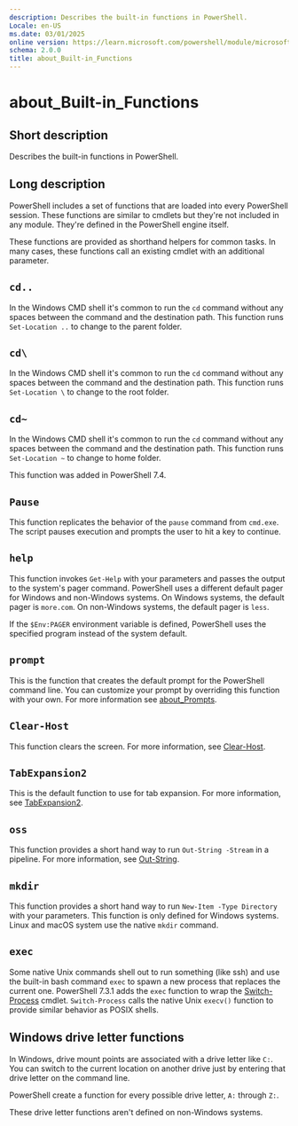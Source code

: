 ```yaml
---
description: Describes the built-in functions in PowerShell.
Locale: en-US
ms.date: 03/01/2025
online version: https://learn.microsoft.com/powershell/module/microsoft.powershell.core/about/about_built-in_functions?view=powershell-7.5&WT.mc_id=ps-gethelp
schema: 2.0.0
title: about_Built-in_Functions
---
```

# about_Built-in_Functions

## Short description

Describes the built-in functions in PowerShell.

## Long description

PowerShell includes a set of functions that are loaded into every PowerShell
session. These functions are similar to cmdlets but they're not included in any
module. They're defined in the PowerShell engine itself.

These functions are provided as shorthand helpers for common tasks. In many
cases, these functions call an existing cmdlet with an additional parameter.

## `cd..`

In the Windows CMD shell it's common to run the `cd` command without any spaces
between the command and the destination path. This function runs
`Set-Location ..` to change to the parent folder.

## `cd\`

In the Windows CMD shell it's common to run the `cd` command without any spaces
between the command and the destination path. This function runs
`Set-Location \` to change to the root folder.

## `cd~`

In the Windows CMD shell it's common to run the `cd` command without any spaces
between the command and the destination path. This function runs
`Set-Location ~` to change to home folder.

This function was added in PowerShell 7.4.

## `Pause`

This function replicates the behavior of the `pause` command from `cmd.exe`.
The script pauses execution and prompts the user to hit a key to continue.

## `help`

This function invokes `Get-Help` with your parameters and passes the output to
the system's pager command. PowerShell uses a different default pager for
Windows and non-Windows systems. On Windows systems, the default pager is
`more.com`. On non-Windows systems, the default pager is `less`.

If the `$Env:PAGER` environment variable is defined, PowerShell uses the
specified program instead of the system default.

## `prompt`

This is the function that creates the default prompt for the PowerShell command
line. You can customize your prompt by overriding this function with your own.
For more information see [about_Prompts](about_Prompts.md).

## `Clear-Host`

This function clears the screen. For more information, see
[Clear-Host](xref:Microsoft.PowerShell.Core.Clear-Host).

## `TabExpansion2`

This is the default function to use for tab expansion. For more information,
see [TabExpansion2](xref:Microsoft.PowerShell.Core.TabExpansion2).

## `oss`

This function provides a short hand way to run `Out-String -Stream` in a
pipeline. For more information, see
[Out-String](xref:Microsoft.PowerShell.Utility.Out-String).

## `mkdir`

This function provides a short hand way to run `New-Item -Type Directory` with
your parameters. This function is only defined for Windows systems. Linux and
macOS system use the native `mkdir` command.

## `exec`

Some native Unix commands shell out to run something (like ssh) and use the
built-in bash command `exec` to spawn a new process that replaces the current
one. PowerShell 7.3.1 adds the `exec` function to wrap the
[Switch-Process](xref:Microsoft.PowerShell.Core.Switch-Process) cmdlet.
`Switch-Process` calls the native Unix `execv()` function to provide similar
behavior as POSIX shells.

## Windows drive letter functions

In Windows, drive mount points are associated with a drive letter like `C:`.
You can switch to the current location on another drive just by entering that
drive letter on the command line.

PowerShell create a function for every possible drive letter, `A:` through
`Z:`.

These drive letter functions aren't defined on non-Windows systems.
